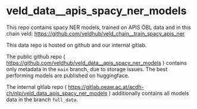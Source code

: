 # veld_data__apis_spacy_ner_models

This repo contains spacy NER models, trained on APIS ÖBL data and in this chain veld: 
https://github.com/veldhub/veld_chain__train_spacy_apis_ner

This data repo is hosted on github and our internal gitlab.

The public github repo ( https://github.com/veldhub/veld_data__apis_spacy_ner_models ) contains 
only metadata in the `main` branch, due to storage issues. The best performing models are published
on huggingface.

The internal gitlab repo ( https://gitlab.oeaw.ac.at/acdh-ch/nlp/veld_data_apis_spacy_ner_models )
additionally contains all models data in the branch `full_data`.

